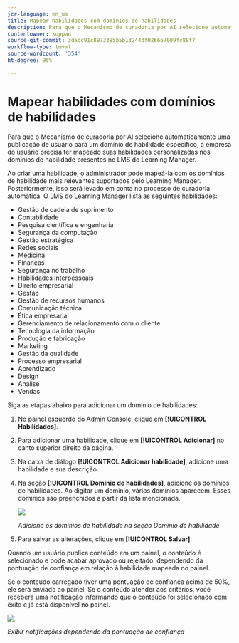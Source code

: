 ```yaml
---
jcr-language: en_us
title: Mapear habilidades com domínios de habilidades
description: Para que o Mecanismo de curadoria por AI selecione automaticamente uma publicação de usuário para um domínio de habilidade específico, a empresa do usuário precisa ter mapeado suas habilidades personalizadas nos domínios de habilidade presentes no LMS do Learning Manager.
contentowner: kuppan
source-git-commit: 3d5cc91c8973385b5b13244df026667009fc88f7
workflow-type: tm+mt
source-wordcount: '354'
ht-degree: 95%

---
```




# Mapear habilidades com domínios de habilidades

Para que o Mecanismo de curadoria por AI selecione automaticamente uma publicação de usuário para um domínio de habilidade específico, a empresa do usuário precisa ter mapeado suas habilidades personalizadas nos domínios de habilidade presentes no LMS do Learning Manager.

Ao criar uma habilidade, o administrador pode mapeá-la com os domínios de habilidade mais relevantes suportados pelo Learning Manager. Posteriormente, isso será levado em conta no processo de curadoria automática. O LMS do Learning Manager lista as seguintes habilidades:

* Gestão de cadeia de suprimento
* Contabilidade
* Pesquisa científica e engenharia
* Segurança da computação
* Gestão estratégica
* Redes sociais
* Medicina
* Finanças
* Segurança no trabalho
* Habilidades interpessoais
* Direito empresarial
* Gestão
* Gestão de recursos humanos
* Comunicação técnica
* Ética empresarial
* Gerenciamento de relacionamento com o cliente
* Tecnologia da informação
* Produção e fabricação
* Marketing
* Gestão da qualidade
* Processo empresarial
* Aprendizado
* Design
* Análise
* Vendas

Siga as etapas abaixo para adicionar um domínio de habilidades:

1. No painel esquerdo do Admin Console, clique em **[!UICONTROL Habilidades]**.
1. Para adicionar uma habilidade, clique em **[!UICONTROL Adicionar]** no canto superior direito da página.
1. Na caixa de diálogo **[!UICONTROL Adicionar habilidade]**, adicione uma habilidade e sua descrição.
1. Na seção **[!UICONTROL Domínio de habilidades]**, adicione os domínios de habilidades. Ao digitar um domínio, vários domínios aparecem. Esses domínios são preenchidos a partir da lista mencionada.

   ![](assets/skill-domain-mapping.png)

   *Adicione os domínios de habilidade na seção Domínio de habilidade*

1. Para salvar as alterações, clique em **[!UICONTROL Salvar]**.

Quando um usuário publica conteúdo em um painel, o conteúdo é selecionado e pode acabar aprovado ou rejeitado, dependendo da pontuação de confiança em relação à habilidade mapeada no painel.

<!--![](assets/content-uploaded.png)-->

Se o conteúdo carregado tiver uma pontuação de confiança acima de 50%, ele será enviado ao painel. Se o conteúdo atender aos critérios, você receberá uma notificação informando que o conteúdo foi selecionado com êxito e já está disponível no painel.

![](assets/curation-notification.png)

*Exibir notificações dependendo da pontuação de confiança*

